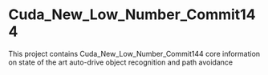 # Cuda_New_Low_Number_Commit144
This project contains Cuda_New_Low_Number_Commit144 core information on state of the art auto-drive object recognition and path avoidance
